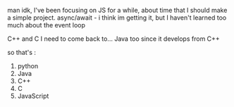 man idk, I've been focusing on JS for a while, about time that I should make a simple project.
async/await  - i think im getting it, but I haven't learned too much about the event loop

C++ and C I need to come back to...
Java too since it develops from C++

so that's :
1. python 
2. Java 
3. C++
4. C 
5. JavaScript
